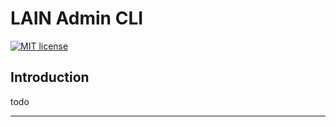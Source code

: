 # LAIN Admin CLI

[![MIT license](https://img.shields.io/github/license/mashape/apistatus.svg)](https://opensource.org/licenses/MIT)

## Introduction

todo

----